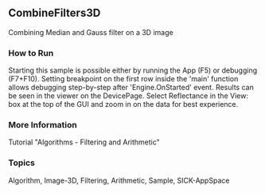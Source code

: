 ## CombineFilters3D
Combining Median and Gauss filter on a 3D image
### How to Run
Starting this sample is possible either by running the App (F5) or
debugging (F7+F10). Setting breakpoint on the first row inside the 'main'
function allows debugging step-by-step after 'Engine.OnStarted' event.
Results can be seen in the viewer on the DevicePage.
Select Reflectance in the View: box at the top of the GUI and zoom in on the
data for best experience.
### More Information
Tutorial "Algorithms - Filtering and Arithmetic"

### Topics
Algorithm, Image-3D, Filtering, Arithmetic, Sample, SICK-AppSpace